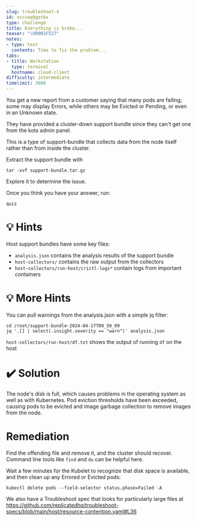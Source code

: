 ```yaml
---
slug: troubleshoot-4
id: vccuaq9got6x
type: challenge
title: Everything is broke...
teaser: "\U0001F527"
notes:
- type: text
  contents: Time to fix the problem...
tabs:
- title: Workstation
  type: terminal
  hostname: cloud-client
difficulty: intermediate
timelimit: 3600
---
```

You get a new report from a customer saying that many pods are failing; some may display Errors, while others may be Evicted or Pending, or even in an Unknown state.

They have provided a cluster-down support bundle since they can't get one from the kots admin panel.

This is a type of support-bundle that collects data from the node itself rather than from inside the cluster.

Extract the support bundle with

```run
tar -xvf support-bundle.tar.gz
```

Explore it to determine the issue.

Once you think you have your answer, run:

```
quiz
```

💡 Hints
=================

Host support bundles have some key files:
- `analysis.json` contains the analysis results of the support bundle
- `host-collectors/` contains the raw output from the collectors
- `host-collectors/run-host/crictl-logs*` contain logs from important containers

💡 More Hints
=================

You can pull warnings from the analysis.json with a simple jq filter:

```run
cd /root/support-bundle-2024-04-17T09_50_09
jq '.[] | select(.insight.severity == "warn")' analysis.json
```

`host-collectors/run-host/df.txt` shows the output of running `df` on the host

✔️ Solution
=================

The node's disk is full, which causes problems in the operating system as well as with Kubernetes.  Pod eviction thresholds have been exceeded, causing pods to be evicted and image garbage collection to remove images from the node.

Remediation
=================

Find the offending file and remove it, and the cluster should recover.  Command line tools like `find` and `du` can be helpful here.

Wait a few minutes for the Kubelet to recognize that disk space is available, and then clean up any Errored or Evicted pods:

```
kubectl delete pods --field-selector status.phase=Failed -A
```

We also have a Troubleshoot spec that looks for particularly large files at https://github.com/replicatedhq/troubleshoot-specs/blob/main/host/resource-contention.yaml#L36
